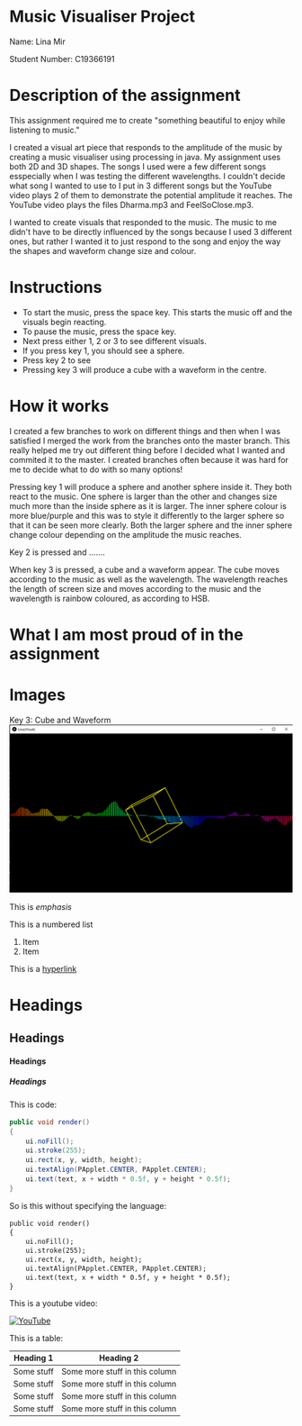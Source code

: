 # Music Visualiser Project

Name: Lina Mir

Student Number: C19366191

# Description of the assignment
This assignment required me to create "something beautiful to enjoy while listening to music." 

I created a visual art piece that responds to the amplitude of the music by creating a music visualiser using processing in java. My assignment uses both 2D and 3D shapes.
The songs I used were a few different songs esspecially when I was testing the different wavelengths. 
I couldn't decide what song I wanted to use to I put in 3 different songs but the YouTube video plays 2 of them to demonstrate the potential amplitude it reaches.
The YouTube video plays the files Dharma.mp3 and FeelSoClose.mp3.

I wanted to create visuals that responded to the music. The music to me didn't have to be directly influenced by the songs because I used 3 different ones, but rather I wanted it to just respond to the song and enjoy the way the shapes and waveform change size and colour.



# Instructions
- To start the music, press the space key. This starts the music off and the visuals begin reacting. 
- To pause the music, press the space key.
- Next press either 1, 2 or 3 to see different visuals.
- If you press key 1, you should see a sphere.
- Press key 2 to see
- Pressing key 3 will produce a cube with a waveform in the centre.

# How it works
I created a few branches to work on different things and then when I was satisfied I merged the work from the branches onto the master branch. This really helped me try out different thing before I decided what I wanted and commited it to the master. I created branches often because it was hard for me to decide what to do with so many options!

Pressing key 1 will produce a sphere and another sphere inside it. They both react to the music. One sphere is larger than the other and changes size much more than the inside sphere as it is larger. The inner sphere colour is more blue/purple and this was to style it differently to the larger sphere so that it can be seen more clearly. Both the larger sphere and the inner sphere change colour depending on the amplitude the music reaches.

Key 2 is pressed and  .......

When key 3 is pressed, a cube and a waveform appear. The cube moves according to the music as well as the wavelength. The wavelength reaches the length of screen size and moves according to the music and the wavelength is rainbow coloured, as according to HSB.


# What I am most proud of in the assignment

# Images
Key 3: Cube and Waveform
![Key 3: Cube and waveform](images/cube.png)





This is *emphasis*

This is a numbered list

1. Item
1. Item

This is a [hyperlink](http://bryanduggan.org)

# Headings
## Headings
#### Headings
##### Headings

This is code:

```Java
public void render()
{
	ui.noFill();
	ui.stroke(255);
	ui.rect(x, y, width, height);
	ui.textAlign(PApplet.CENTER, PApplet.CENTER);
	ui.text(text, x + width * 0.5f, y + height * 0.5f);
}
```

So is this without specifying the language:

```
public void render()
{
	ui.noFill();
	ui.stroke(255);
	ui.rect(x, y, width, height);
	ui.textAlign(PApplet.CENTER, PApplet.CENTER);
	ui.text(text, x + width * 0.5f, y + height * 0.5f);
}
```




This is a youtube video:

[![YouTube](http://img.youtube.com/vi/J2kHSSFA4NU/0.jpg)](https://www.youtube.com/watch?v=J2kHSSFA4NU)

This is a table:

| Heading 1 | Heading 2 |
|-----------|-----------|
|Some stuff | Some more stuff in this column |
|Some stuff | Some more stuff in this column |
|Some stuff | Some more stuff in this column |
|Some stuff | Some more stuff in this column |

